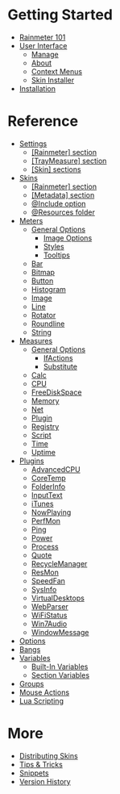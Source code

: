 Getting Started
===============

* [Rainmeter 101](/)
* [User Interface](/manual/user-interface/)
	* [Manage](/manual/user-interface/manage)
	* [About](/manual/user-interface/about)
	* [Context Menus](/manual/user-interface/context-menus)
	* [Skin Installer](/manual/user-interface/skin-installer)	
* [Installation](/manual/installation)

Reference
===============
* [Settings](/manual/settings/)
	* [[Rainmeter] section](/manual/settings/rainmeter-section)
	* [[TrayMeasure] section](/manual/settings/traymeasure-section)
	* [[Skin] sections](/manual/settings/skin-sections)
* [Skins](/manual/skins/)
	* [[Rainmeter] section](/manual/skins/rainmeter-section)
	* [[Metadata] section](/manual/skins/metadata-section)
	* [@Include option](/manual/skins/include-option)
	* [@Resources folder](/manual/skins/resources-folder)
* [Meters](/manual/meters/)
	* [General Options](/manual/meters/general-options/)
		* [Image Options](/manual/meters/general-options/image-options)
		* [Styles](/manual/meters/general-options/styles)
		* [Tooltips](/manual/meters/general-options/tooltips)
	* [Bar](/manual/meters/bar)
	* [Bitmap](/manual/meters/bitmap)
	* [Button](/manual/meters/button)
	* [Histogram](/manual/meters/histogram)
	* [Image](/manual/meters/image)
	* [Line](/manual/meters/line)
	* [Rotator](/manual/meters/rotator)
	* [Roundline](/manual/meters/roundline)
	* [String](/manual/meters/string)
* [Measures](/manual/measures/)
	* [General Options](/manual/measures/general-options/)
		* [IfActions](/manual/measures/general-options/ifactions)
		* [Substitute](/manual/measures/general-options/substitute)
	* [Calc](/manual/measures/calc)
	* [CPU](/manual/measures/cpu)
	* [FreeDiskSpace](/manual/measures/freediskspace)
	* [Memory](/manual/measures/memory)
	* [Net](/manual/measures/net)
	* [Plugin](/manual/measures/plugin)
	* [Registry](/manual/measures/registry)
	* [Script](/manual/measures/script)
	* [Time](/manual/measures/time)
	* [Uptime](/manual/measures/uptime)
* [Plugins](/manual/plugins/)
	* [AdvancedCPU](/manual/plugins/advancedcpu)
	* [CoreTemp](/manual/plugins/coretemp)
	* [FolderInfo](/manual/plugins/folderinfo)
	* [InputText](/manual/plugins/inputtext)
	* [iTunes](/manual/plugins/itunes)
	* [NowPlaying](/manual/plugins/nowplaying)
	* [PerfMon](/manual/plugins/perfmon)
	* [Ping](/manual/plugins/ping)
	* [Power](/manual/plugins/power)
	* [Process](/manual/plugins/process)
	* [Quote](/manual/plugins/quote)
	* [RecycleManager](/manual/plugins/recyclemanager)
	* [ResMon](/manual/plugins/resmon)
	* [SpeedFan](/manual/plugins/speedfan)
	* [SysInfo](/manual/plugins/sysinfo)
	* [VirtualDesktops](/manual/plugins/virtualdesktops)
	* [WebParser](/manual/plugins/webparser)
	* [WiFiStatus](/manual/plugins/wifistatus)
	* [Win7Audio](/manual/plugins/win7audio)
	* [WindowMessage](/manual/plugins/windowmessage)
* [Options](/manual/options)
* [Bangs](/manual/bangs)
* [Variables](/manual/variables/)
	* [Built-In Variables](/manual/variables/built-in-variables)
	* [Section Variables](/manual/variables/section-variables)
* [Groups](/manual/groups)
* [Mouse Actions](/manual/mouse-actions)
* [Lua Scripting](/manual/lua-scripting)

More
===============
* [Distributing Skins](/distributing-skins)
* [Tips & Tricks](/tips)
* [Snippets](/snippets)
* [Version History](/history)